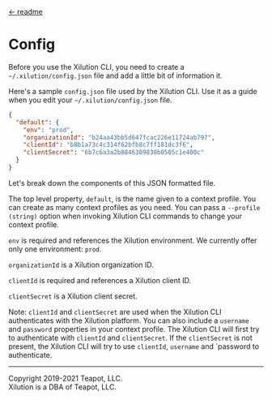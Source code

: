 [<- readme](../README.md)

# Config

Before you use the Xilution CLI, you need to create a `~/.xilution/config.json` file and add a little bit of information it.

Here's a sample `config.json` file used by the Xilution CLI.
Use it as a guide when you edit your `~/.xilution/config.json` file.

```json
{
  "default": {
    "env": "prod",
    "organizationId": "b24aa43bb5d647fcac226e11724ab797",
    "clientId": "b8b1a73c4c314f62bfb8c7ff181dc3f6",
    "clientSecret": "6b7c6a3a2b8846309838b0505c1e400c"
  }
}
```

Let's break down the components of this JSON formatted file.

The top level property, `default`, is the name given to a context profile.
You can create as many context profiles as you need.
You can pass a `--profile (string)` option when invoking Xilution CLI commands to change your context profile.

`env` is required and references the Xilution environment.
We currently offer only one environment: `prod`.

`organizationId` is a Xilution organization ID.

`clientId` is required and references a Xilution client ID.

`clientSecret` is a Xilution client secret.

Note: `clientId` and `clientSecret` are used when the Xilution CLI authenticates with the Xilution platform.
You can also include a `username` and `password` properties in your context profile.
The Xilution CLI will first try to authenticate with `clientId` and `clientSecret`.
If the `clientSecret` is not present, the Xilution CLI will try to use `clientId`, `username` and `password to authenticate.

---

Copyright 2019-2021 Teapot, LLC.  
Xilution is a DBA of Teapot, LLC.
